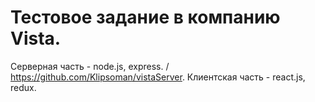 # Тестовое задание в компанию Vista.

Серверная часть - node.js, express. / https://github.com/Klipsoman/vistaServer.
Клиентская часть - react.js, redux.


